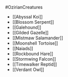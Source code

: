 #OzirianCreatures

- [[Abyssal Koi]]
- [[Blossom Serpent]]
- [[Galehound]]
- [[Gilded Gazelle]]
- [[Mistmaw Salamander]]
- [[Moonshell Tortoise]]
- [[Naiads]]
- [[Rockbound Hare]]
- [[Stormwing Falcon]]
- [[Timewalker Reptid]]
- [[Verdant Owl]]
